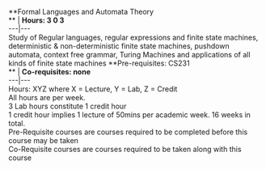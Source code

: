 **Formal Languages and Automata Theory  
** | **Hours: 3 0 3**  
---|---  
Study of Regular languages, regular expressions and finite state machines, deterministic & non-deterministic finite state machines, pushdown automata, context free grammar, Turing Machines and applications of all kinds of finite state machines 
**Pre-requisites: CS231  
** | **Co-requisites: none**  
---|---  
Hours: XYZ where X = Lecture, Y = Lab, Z = Credit  
All hours are per week.  
3 Lab hours constitute 1 credit hour  
1 credit hour implies 1 lecture of 50mins per academic week. 16 weeks in total.  
Pre-Requisite courses are courses required to be completed before this course may be taken  
Co-Requisite courses are courses required to be taken along with this course
